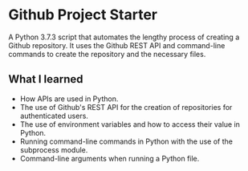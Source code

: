 # Github Project Starter
A Python 3.7.3 script that automates the lengthy process of creating a Github repository. It uses the Github REST API and command-line commands to create the repository and the necessary files.

## What I learned
* How APIs are used in Python.
* The use of Github's REST API for the creation of repositories for authenticated users.
* The use of environment variables and how to access their value in Python.
* Running command-line commands in Python with the use of the subprocess module.
* Command-line arguments when running a Python file.
